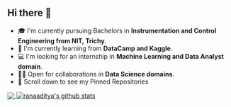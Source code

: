 ## Hi there 👋
- 🎓 I'm currently pursuing Bachelors in **Instrumentation and Control Engineering from NIT, Trichy**.
- 🌱 I'm currently learning from **DataCamp and Kaggle**.
- 💻 I'm looking for an internship in **Machine Learning and Data Analyst domain**.
- 🤝🏻 Open for collaborations in **Data Science domains**.
- 📌 Scroll down to see my Pinned Repositories

<a href="https://github.com/VishalMandrai">
  <img align="center" src="https://github-readme-stats.vercel.app/api/top-langs/?username=VishalMandrai&theme=light&hide_langs_below=1" />
</a>
<a href="https://github.com/VishalMandrai">
 <img align="center" src="https://github-readme-stats.vercel.app/api?username=VishalMandrai&show_icons=true&theme=light&line_height=27" alt="ranaaditya's github stats"/>
</a>


<!--
**VishalMandrai/VishalMandrai** is a ✨ _special_ ✨ repository because its `README.md` (this file) appears on your GitHub profile.

Here are some ideas to get you started:

- 🔭 I’m currently working on ...
- 🌱 I’m currently learning ...
- 👯 I’m looking to collaborate on ...
- 🤔 I’m looking for help with ...
- 💬 Ask me about ...
- 📫 How to reach me: ...
- 😄 Pronouns: ...
- ⚡ Fun fact: ...
-->

